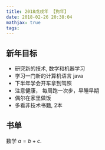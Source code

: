 ```yaml
---
title: 2018戊戌年 【狗年】
date: 2018-02-26 20:38:04
mathjax: true
tags:
---
```

## 新年目标

- 研究新的技术, 数学和机器学习
- 学习一门新的计算机语言 java
- 下半年学会开车拿到驾照
- 注意健康， 每周跑一次步，早睡早期
- 偶尔在家里做饭
- 多看非技术书籍, 2本

## 书单
数学 $a = b + c$.

